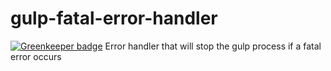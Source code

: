 # gulp-fatal-error-handler

[![Greenkeeper badge](https://badges.greenkeeper.io/Collaborne/gulp-fatal-error-handler.svg)](https://greenkeeper.io/)
Error handler that will stop the gulp process if a fatal error occurs
